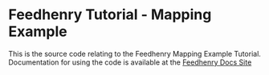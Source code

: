 Feedhenry Tutorial - Mapping Example
====================================
This is the source code relating to the Feedhenry Mapping Example Tutorial.
Documentation for using the code is available at the [Feedhenry Docs Site](http://docs.feedhenry.com/getting-started/training-labs/mapping-and-geo-location-tutorial/)
